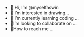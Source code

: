 - 🔹 Hi, I’m @myselfaswin
- 🔹 I’m interested in drawing...
- 🔹 I’m currently learning coding ...
- 🔹I’m looking to collaborate on  ...
- 🔹How to reach me ...

<!---
myselfaswin/myselfaswin is a ✨ special ✨ repository because its `README.md` (this file) appears on your GitHub profile.
You can click the Preview link to take a look at your changes.
--->
